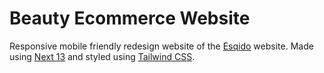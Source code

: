 # Beauty Ecommerce Website

Responsive mobile friendly redesign website of the [Esqido](https://esqido.com/) website. Made using [Next 13]() and styled using [Tailwind CSS](https://tailwindcss.com/).